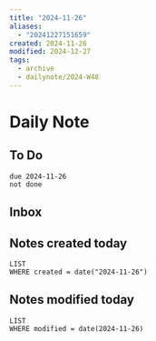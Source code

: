 ```yaml
---
title: "2024-11-26"
aliases:
  - "20241227151659"
created: 2024-11-26
modified: 2024-12-27
tags:
  - archive
  - dailynote/2024-W48
---
```

# Daily Note
## To Do
```tasks
due 2024-11-26
not done
```
## Inbox
## Notes created today
```dataview
LIST
WHERE created = date("2024-11-26")
```
## Notes modified today
```dataview
LIST
WHERE modified = date(2024-11-26)
```
